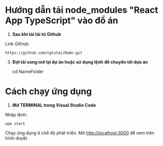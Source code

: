 # Hướng dẫn tải node_modules "React App TypeScript" vào đồ án

1. **Sau khi tải tài từ Github**

Link Github:

    https://github.com/ngtutai/DoAn.git

3. **Đợi tải xong mở lại dự án hoặc sử dụng lệnh để chuyển tới dựa án**

   cd NameFolder

# Cách chạy ứng dụng

1. **Mở TERMINAL trong Visual Studio Code**

Nhập lệnh:

    npm start

Chạy ứng dụng ở chế độ phát triển.
Mở [http://localhost:3000](http://localhost:3000) để xem trên trình duyệt.
